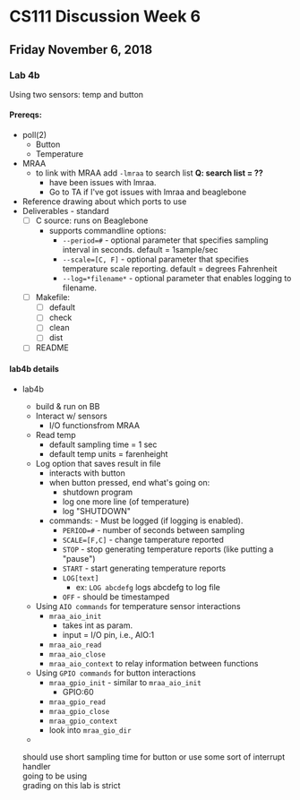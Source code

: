 # CS111 Discussion Week 6
## Friday November 6, 2018
### Lab 4b
Using two sensors: temp and button  

#### Prereqs:
* poll(2)
	* Button
	* Temperature
* MRAA
	* to link with MRAA add `-lmraa` to search list **Q: search list = ??**
		* have been issues with lmraa.
		* Go to TA if I've got issues with lmraa and beaglebone
* Reference drawing about which ports to use
* Deliverables - standard
	* [ ] C source: runs on Beaglebone
		* supports commandline options:
			* `--period=#` - optional parameter that specifies sampling interval in seconds. default = 1sample/sec
			* `--scale=[C, F]` - optional parameter that specifies temperature scale reporting. default = degrees Fahrenheit
			* `--log=*filename*` - optional parameter that enables logging to filename.
	* [ ] Makefile:
		* [ ] default
		* [ ] check
		* [ ] clean
		* [ ] dist
	* [ ] README

#### lab4b details
* lab4b
	* build & run on BB
	* Interact w/ sensors
		* I/O functionsfrom MRAA
	* Read temp
		* default sampling time = 1 sec
		* default temp units = farenheight
	* Log option that saves result in file
		* interacts with button
		* when button pressed, end what's going on:
			* shutdown program
			* log one more line (of temperature)
			* log "SHUTDOWN"
		* commands: - Must be logged (if logging is enabled). 
			* `PERIOD=#` - number of seconds between sampling
			* `SCALE=[F,C]` - change tamperature reported
			* `STOP` - stop generating temperature reports (like putting a "pause")
			* `START` - start generating temperature reports
			* `LOG[text]`
				* ex: `LOG abcdefg` logs abcdefg to log file
			* `OFF` - should be timestamped
	* Using `AIO commands` for temperature sensor interactions
		* `mraa_aio_init` 
			* takes int as param.
			* input = I/O pin, i.e., AIO:1
		* `mraa_aio_read`
		* `mraa_aio_close`
		* `mraa_aio_context` to relay information between functions
	* Using `GPIO commands` for button interactions
		* `mraa_gpio_init` - similar to `mraa_aio_init`
			*  GPIO:60
		*  `mraa_gpio_read`
		*  `mraa_gpio_close`
		*  `mraa_gpio_context`
		* look into `mraa_gio_dir`
	* 
	
	should use short sampling time for button or use some sort of interrupt handler  
	going to be using  
	grading on this lab is strict